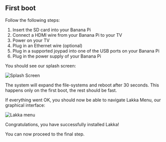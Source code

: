 ## First boot

Follow the following steps:

1.  Insert the SD card into your Banana Pi
2.  Connect a HDMI wire from your Banana Pi to your TV
3.  Power on your TV
4.  Plug in an Ethernet wire (optional)
5.  Plug in a supported joypad into one of the USB ports on your Banana Pi
6.  Plug in the power supply of your Banana Pi

You should see our splash screen:

![Splash Screen](/images/splash.png)

The system will expand the file-systems and reboot after 30 seconds. This happens only on the first boot, the rest should be fast.

If everything went OK, you should now be able to navigate Lakka Menu, our graphical interface:

![Lakka menu](/images/lakkamenu.png)

Congratulations, you have successfully installed Lakka!

You can now proceed to the final step.

